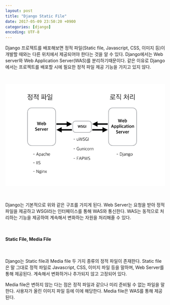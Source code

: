 ```yaml
---
layout: post
title: "Django Static File"
date: 2017-05-09 23:50:20 +0900
categories: [django]
encoding: UTF-8
---
```



Django 프로젝트를 배포해보면 정적 파일(Static file, Javascript, CSS, 이미지 등)이 개발할 때와는 다른 위치에서 
제공되어야 한다는 것을 알 수 있다. Django에서는 Web server와 Web Application Server(WAS)를 분리하기때문이다. 
같은 이유로 Django에서는 프로젝트를 배포할 시에 필요한 정적 파일 제공 기능을 가지고 있지 않다.  


<br/>

![branch Image](https://raw.githubusercontent.com/lee-seul/lee-seul.github.com/master/static/img/_posts/django_static.png)


<br/>

Django는 기본적으로 위와 같은 구조를 가지게 된다. Web Server는 요청을 받아 정적 파일을 제공하고 WSGI라는 인터페이스를 통해 WAS와 통신한다. 
WAS는 동적으로 처리하는 기능을 제공하여 계속해서 변화하는 자원을 처리해줄 수 있다. 

<br/>

#### Static File, Media File


<br/>

Django는 Static file과 Media file 두 가지 종류의 정적 파일이 존재한다. Static file은 말 그대로 정적 파일로 Javascript, CSS, 이미지 파일 등을
말하며, Web Server를 통해 제공된다. 계속해서 변화하거나 추가되지 않고 고정되어 있다. 

Media file은 변하지 않는 다는 점은 정적 파일과 같으나 미리 준비될 수 없는 파일을 말한다. 사용자가 올린 이미지 파일 등에 이에 해당한다. Media file은 
WAS를 통해 제공된다.



<br/>
<br/>

